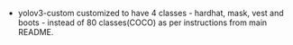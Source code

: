 - yolov3-custom customized to have 4 classes - hardhat, mask, vest and boots - instead of 80 classes(COCO) as per instructions from main README.
